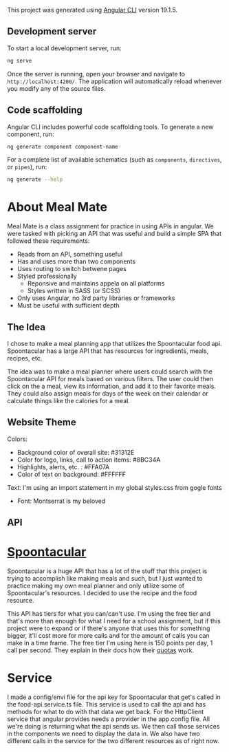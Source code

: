 This project was generated using [Angular CLI](https://github.com/angular/angular-cli) version 19.1.5.

## Development server

To start a local development server, run:

```bash
ng serve
```

Once the server is running, open your browser and navigate to `http://localhost:4200/`. The application will automatically reload whenever you modify any of the source files.

## Code scaffolding

Angular CLI includes powerful code scaffolding tools. To generate a new component, run:

```bash
ng generate component component-name
```

For a complete list of available schematics (such as `components`, `directives`, or `pipes`), run:

```bash
ng generate --help
```



# About Meal Mate

Meal Mate is a class assignment for practice in using APIs in angular. We were tasked with picking an API that was useful and build a simple SPA that followed these requirements:

* Reads from an API, something useful
* Has and uses more than two components
* Uses routing to switch betwene pages
* Styled professionally 
    * Reponsive and maintains appela on all platforms
    * Styles written in SASS (or SCSS)
* Only uses Angular, no 3rd party libraries or frameworks
* Must be useful with sufficient depth

## The Idea
I chose to make a meal planning app that utilizes the Spoontacular food api. Spoontacular has a large API that has resources for ingredients, meals, recipes, etc. 

The idea was to make a meal planner where users could search with the Spoontacular API for meals based on various filters. The user could then click on the a meal, view its information, and add it to their favorite meals. They could also assign meals for days of the week on their calendar or calculate things like the calories for a meal. 

## Website Theme
Colors: 
* Background color of overall site: #31312E
* Color for logo, links, call to action items: #8BC34A
* Highlights, alerts, etc. : #FFA07A
* Color of text on background: #FFFFFF

Text:
I'm using an import statement in my global styles.css from gogle fonts
* Font: Montserrat is my beloved

## API

# [Spoontacular](https://spoonacular.com/food-api/docs)
Spoontacular is a huge API that has a lot of the stuff that this project is trying to accomplish like making meals and such, but I just wanted to practice making my own meal planner and only utilize some of Spoontacular's resources. I decided to use the recipe and the food resource. 

This API has tiers for what you can/can't use. I'm using the free tier and that's more than enough for what I need for a school assignment, but if this project were to expand or if there's anyone that uses this for something bigger, it'll cost more for more calls and for the amount of calls you can make in a time frame. The free tier I'm using here is 150 points per day, 1 call per second. They explain in their docs how their [quotas](https://spoonacular.com/food-api/docs#Quotas) work. 

# Service
I made a config/envi file for the api key for Spoontacular that get's called in the food-api.service.ts file. This service is used to call the api and has methods for what to do with that data we get back.  For the HttpClient service that angular provides needs a provider in the app.config file. All we're doing is returning what the api sends us. We then call those services in the components we need to display the data in. We also have two different calls in the service for the two different resources as of right now. 